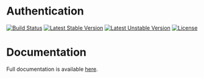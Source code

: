 <h1>Authentication</h1>

[![Build Status](https://travis-ci.com/opulencephp/authentication.svg)](https://travis-ci.com/opulencephp/authentication)
[![Latest Stable Version](https://poser.pugx.org/opulence/authentication/v/stable.svg)](https://packagist.org/packages/opulence/authentication)
[![Latest Unstable Version](https://poser.pugx.org/opulence/authentication/v/unstable.svg)](https://packagist.org/packages/opulence/authentication)
[![License](https://poser.pugx.org/opulence/authentication/license.svg)](https://packagist.org/packages/opulence/authentication)

<h1>Documentation</h1>

Full documentation is available <a href="https://www.opulencephp.com/docs/authentication" target="_blank">here</a>.
